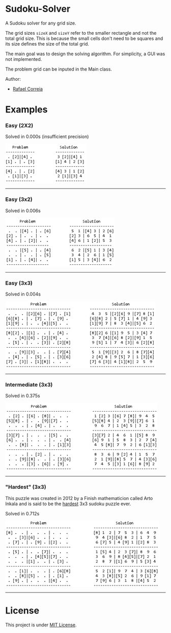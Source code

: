 # Sudoku-Solver
A Sudoku solver for any grid size.

The grid sizes ```sizeX``` and ```sizeY``` refer to the smaller rectangle and not the total grid size.
This is because the small cells don't need to be squares and its size defines the size of the total grid.

The main goal was to design the solving algorithm.
For simplicity, a GUI was not implemented. 

The problem grid can be inputed in the Main class.

Author:
* [Rafael Correia](https://sourcerer.io/leafarcoder)

# Examples

### Easy (2X2)
Solved in 0.000s (insufficient precision)

![](https://github.com/LeafarCoder/Sudoku-Solver/blob/master/Images/easy_2x2_sudoku.PNG)

---

### Easy (3x2)
Solved in 0.006s

![](https://github.com/LeafarCoder/Sudoku-Solver/blob/master/Images/easy_3x2_sudoku.PNG)

---

### Easy (3x3)
Solved in 0.004s

![](https://github.com/LeafarCoder/Sudoku-Solver/blob/master/Images/easy_3x3_sudoku.PNG)

---

### Intermediate (3x3)
Solved in 0.375s

![](https://github.com/LeafarCoder/Sudoku-Solver/blob/master/Images/intermediate_3x3_sudoku.PNG)

---

### "Hardest" (3x3)
This puzzle was created in 2012 by a Finish mathematicion called Arto Inkala and is said to be the [hardest](https://www.conceptispuzzles.com/index.aspx?uri=info/article/424) 3x3 sudoku puzzle ever.

Solved in 0.712s

![](https://github.com/LeafarCoder/Sudoku-Solver/blob/master/Images/hardest_3x3_sudoku.PNG)

---

# License
This project is under [MIT License](https://github.com/LeafarCoder/Sudoku-Solver/blob/master/LICENSE).
